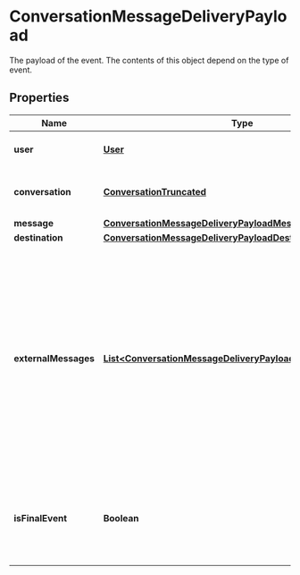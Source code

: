 

# ConversationMessageDeliveryPayload

The payload of the event. The contents of this object depend on the type of event.
## Properties

Name | Type | Description | Notes
------------ | ------------- | ------------- | -------------
**user** | [**User**](User.md) | The user associated with the conversation. |  [optional]
**conversation** | [**ConversationTruncated**](ConversationTruncated.md) | The conversation in which the message was sent. |  [optional]
**message** | [**ConversationMessageDeliveryPayloadMessage**](ConversationMessageDeliveryPayloadMessage.md) |  |  [optional]
**destination** | [**ConversationMessageDeliveryPayloadDestination**](ConversationMessageDeliveryPayloadDestination.md) |  |  [optional]
**externalMessages** | [**List&lt;ConversationMessageDeliveryPayloadExternalMessages&gt;**](ConversationMessageDeliveryPayloadExternalMessages.md) | An array of objects representing the third-party messages associated with the event. The order of the external messages is not guaranteed to be the same across the different triggers. Note that some channels don’t expose message IDs, in which case this field will be unset. |  [optional]
**isFinalEvent** | **Boolean** | A boolean indicating whether the webhook is the final one for the &#x60;message.id&#x60; and &#x60;destination.type&#x60; pair. |  [optional]



